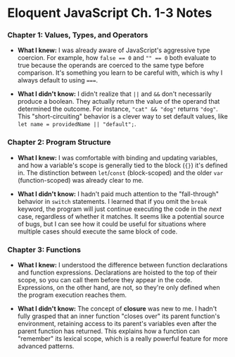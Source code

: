 # Eloquent JavaScript Ch. 1-3 Notes

### Chapter 1: Values, Types, and Operators

* **What I knew:** I was already aware of JavaScript's aggressive type coercion. For example, how `false == 0` and `"" == 0` both evaluate to true because the operands are coerced to the same type before comparison. It's something you learn to be careful with, which is why I always default to using `===`.

* **What I didn't know:** I didn't realize that `||` and `&&` don't necessarily produce a boolean. They actually return the value of the operand that determined the outcome. For instance, `"cat" && "dog"` returns `"dog"`. This "short-circuiting" behavior is a clever way to set default values, like `let name = providedName || "default";`.

### Chapter 2: Program Structure

* **What I knew:** I was comfortable with binding and updating variables, and how a variable's scope is generally tied to the block (`{}`) it's defined in. The distinction between `let`/`const` (block-scoped) and the older `var` (function-scoped) was already clear to me.

* **What I didn't know:** I hadn't paid much attention to the "fall-through" behavior in `switch` statements. I learned that if you omit the `break` keyword, the program will just continue executing the code in the *next* case, regardless of whether it matches. It seems like a potential source of bugs, but I can see how it could be useful for situations where multiple cases should execute the same block of code.

### Chapter 3: Functions

* **What I knew:** I understood the difference between function declarations and function expressions. Declarations are hoisted to the top of their scope, so you can call them before they appear in the code. Expressions, on the other hand, are not, so they're only defined when the program execution reaches them.

* **What I didn't know:** The concept of **closure** was new to me. I hadn't fully grasped that an inner function "closes over" its parent function's environment, retaining access to its parent's variables even after the parent function has returned. This explains how a function can "remember" its lexical scope, which is a really powerful feature for more advanced patterns.
